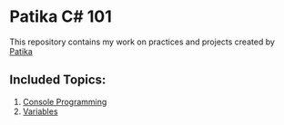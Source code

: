 # Patika C# 101

This repository contains my work on practices and projects created by [Patika](https://app.patika.dev/)

## Included Topics:

1.  [Console Programming](https://app.patika.dev/egitimler/csharp-101-patikasi/csharp-101/3-console-programlama)
2.  [Variables](https://app.patika.dev/egitimler/csharp-101-patikasi/csharp-101/4-degiskenler)
